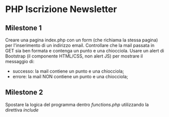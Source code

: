# PHP Iscrizione Newsletter

## Milestone 1

Creare una pagina index.php con un form (che richiama la stessa pagina) per l'inserimento di un indirizzo email.
Controllare che la mail  passata in GET sia ben formata e contenga un punto e una chiocciola.
Usare un alert di Bootstrap (il componente HTML/CSS, non alert JS) per mostrare il messaggio di:
- successo: la mail contiene un punto e una chiocciola;
- errore: la mail NON contiene un punto e una chiocciola;

## Milestone 2

Spostare la logica del programma dentro _functions.php_ utilizzando la direttiva _include_
